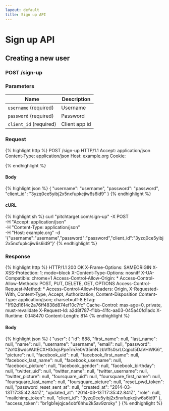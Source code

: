 ```yaml
---
layout: default
title: Sign up API
---
```


# Sign up API

## Creating a new user

### POST /sign-up


### Parameters

Name | Description |
-----|-------------|
`username` (required) | Username |
`password` (required) | Password |
`client_id` (required) | Client app id |

### Request

{% highlight http %}
POST /sign-up HTTP/1.1
Accept: application/json
Content-Type: application/json
Host: example.org
Cookie: 

{% endhighlight %}

#### Body

{% highlight json %}
{
  "username": "username",
  "password": "password",
  "client_id": "3yzq0ce5yibj2x5nxfupkcjiw6s6id9"
}
{% endhighlight %}

#### cURL

{% highlight sh %}
curl "pitchtarget.com/sign-up" -X POST \
	-H "Accept: application/json" \
	-H "Content-Type: application/json" \
	-H "Host: example.org" -d '{"username":"username","password":"password","client_id":"3yzq0ce5yibj2x5nxfupkcjiw6s6id9"}'
{% endhighlight %}

### Response

{% highlight http %}
HTTP/1.1 200 OK
X-Frame-Options: SAMEORIGIN
X-XSS-Protection: 1; mode=block
X-Content-Type-Options: nosniff
X-UA-Compatible: chrome=1
Access-Control-Allow-Origin: *
Access-Control-Allow-Methods: POST, PUT, DELETE, GET, OPTIONS
Access-Control-Request-Method: *
Access-Control-Allow-Headers: Origin, X-Requested-With, Content-Type, Accept, Authorization, Content-Disposition
Content-Type: application/json; charset=utf-8
ETag: "1f92d1614c2a76ff4838d874ef10c7fc"
Cache-Control: max-age=0, private, must-revalidate
X-Request-Id: a2d8f787-f1bb-41fc-aa03-045a40fd1adc
X-Runtime: 0.148470
Content-Length: 814
{% endhighlight %}

#### Body

{% highlight json %}
{
  "user": {
    "id": 688,
    "first_name": null,
    "last_name": null,
    "name": null,
    "username": "username",
    "email": null,
    "password": "$2a$10$wdcWJtECXHGdvjsPpeTm7e0V35mN.zbVffs0srLCqpcI5DaVHWKi6",
    "picture": null,
    "facebook_uid": null,
    "facebook_first_name": null,
    "facebook_last_name": null,
    "facebook_username": null,
    "facebook_picture": null,
    "facebook_gender": null,
    "facebook_birthday": null,
    "twitter_uid": null,
    "twitter_name": null,
    "twitter_username": null,
    "twitter_picture": null,
    "foursquare_uid": null,
    "foursquare_first_name": null,
    "foursquare_last_name": null,
    "foursquare_picture": null,
    "reset_pwd_token": null,
    "password_reset_sent_at": null,
    "created_at": "2014-03-13T17:35:42.841Z",
    "updated_at": "2014-03-13T17:35:42.841Z",
    "role": null,
    "mailchimp_token": null,
    "client_id": "3yzq0ce5yibj2x5nxfupkcjiw6s6id9"
  },
  "access_token": "br1gb1ejqjca4obf6hhu2k5av9zroky"
}
{% endhighlight %}

